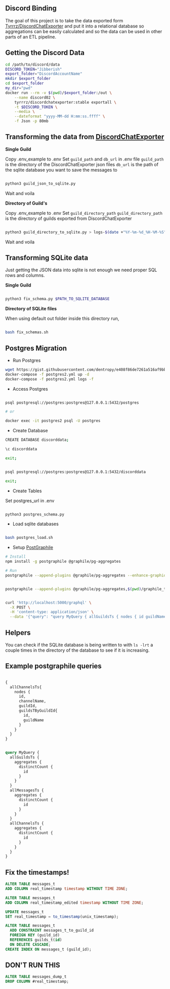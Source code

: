 ## Discord Binding

The goal of this project is to take the data exported form [Tyrrrz/DiscordChatExporter](https://github.com/Tyrrrz/DiscordChatExporter) and put it into a relational database so aggregations can be easily calculated and so the data can be used in other parts of an ETL pipeline.

## Getting the Discord Data

``` bash
cd /path/to/discord/data
DISCORD_TOKEN="Jibberish"
export_folder="DiscordAccountName"
mkdir $export_folder
cd $export_folder
my_dir="pwd"
docker run --rm -v $(pwd)/$export_folder:/out \
	--name discord02 \
	tyrrrz/discordchatexporter:stable exportall \
	-t $DISCORD_TOKEN \
	--media \
	--dateformat "yyyy-MM-dd H:mm:ss.ffff" \
	-f Json -p 80mb
```

## Transforming the data from [DiscordChatExporter](https://github.com/Tyrrrz/DiscordChatExporter)

**Single Guild**

Copy .env_example to .env
Set `guild_path` and `db_url` in .env file
`guild_path` is the directory of the DiscordChatExporter json files
`db_url` is the path of the sqlite database you want to save the messages to

``` bash

python3 guild_json_to_sqlite.py

```

Wait and voila

**Directory of Guild's**

Copy .env_example to .env
Set `guild_directory_path`
`guild_directory_path` is the directory of guilds exported from DiscordChatExporter 

``` bash

python3 guild_directory_to_sqlite.py > logs-$(date +"%Y-%m-%d_%H-%M-%S").out

```

Wait and voila



## Transforming SQLite data

Just getting the JSON data into sqlite is not enough we need proper SQL rows and columns.

**Single Guild**

``` bash

python3 fix_schema.py $PATH_TO_SQLITE_DATABASE

```

**Directory of SQLite files**

When using default out folder inside this directory run,

``` bash

bash fix_schemas.sh

```

## Postgres Migration

* Run Postgres

``` bash
wget https://gist.githubusercontent.com/dentropy/e408f86de7261a516af9bb43234ae343/raw/b7c1373bff0152fc59c246e8af0a7f7d48bc340b/postgres2.yml
docker-compose -f postgres2.yml up -d
docker-compose -f postgres2.yml logs -f
```

* Access Postgres

``` bash

psql postgresql://postgres:postgres@127.0.0.1:5432/postgres

# or

docker exec -it postgres2 psql -U postgres

```

* Create Database

``` bash
CREATE DATABASE discorddata;

\c discorddata

exit;
```

``` bash

psql postgresql://postgres:postgres@127.0.0.1:5432/discorddata

exit;
```

* Create Tables

Set postgres_url in .env

``` bash

python3 postgres_schema.py

```

* Load sqlite databases

``` bash

bash postgres_load.sh

```


* Setup [PostGraphile](https://www.graphile.org/postgraphile/usage-cli/)


``` bash
# Install
npm install -g postgraphile @graphile/pg-aggregates

# Run
postgraphile --append-plugins @graphile/pg-aggregates --enhance-graphiql -c postgresql://postgres:postgres@127.0.0.1:5432/discorddata


postgraphile --append-plugins @graphile/pg-aggregates,$(pwd)/graphile_time_queries.js --enhance-graphiql -c postgresql://postgres:postgres@127.0.0.1:5432/discorddata
```

``` bash

curl 'http://localhost:5000/graphql' \
  -X POST \
  -H 'content-type: application/json' \
  --data '{"query": "query MyQuery { allGuildsTs { nodes { id guildName } } }"}'

```
## Helpers

You can check if the SQLite database is being written to with `ls -lrt` a couple times in the directory of the database to see if it is increasing.


## Example postgraphile queries

``` graphql

{
  allChannelsTs{
    nodes {
      id,
      channelName,
      guildId,
      guildsTByGuildId{
        id,
        guildName
      }
    }
  }
}

```


``` graphql

query MyQuery {
  allGuildsTs {
    aggregates {
      distinctCount {
        id
      }
    }
  }
  allMessagesTs {
    aggregates {
      distinctCount {
        id
      }
    }
  }
  allChannelsTs {
    aggregates {
      distinctCount {
        id
      }
    }
  }
}

```
## Fix the timestamps!



``` SQL
ALTER TABLE messages_t
ADD COLUMN real_timestamp timestamp WITHOUT TIME ZONE;

ALTER TABLE messages_t
ADD COLUMN real_timestamp_edited timestamp WITHOUT TIME ZONE;

UPDATE messages_t
SET real_timestamp = to_timestamp(unix_timestamp);

ALTER TABLE messages_t
  ADD CONSTRAINT messages_t_to_guild_id
  FOREIGN KEY (guild_id)
  REFERENCES guilds_t(id)
  ON DELETE CASCADE;
CREATE INDEX ON messages_t (guild_id);
```

## DON'T RUN THIS

``` SQL
ALTER TABLE messages_dump_t
DROP COLUMN #real_timestamp;
```
